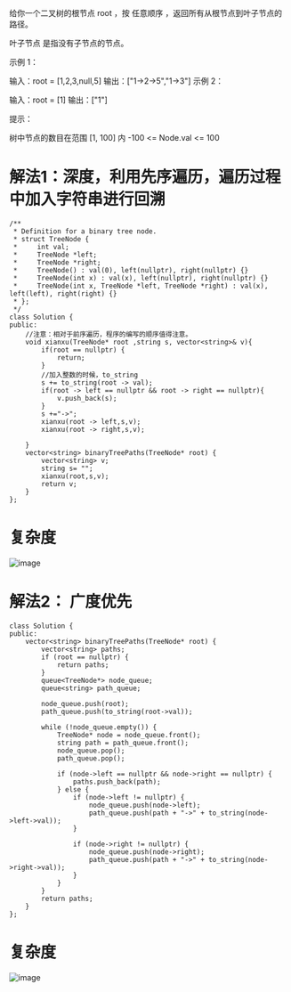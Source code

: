 给你一个二叉树的根节点 root ，按 任意顺序 ，返回所有从根节点到叶子节点的路径。

叶子节点 是指没有子节点的节点。

 
示例 1：


输入：root = [1,2,3,null,5]
输出：["1->2->5","1->3"]
示例 2：

输入：root = [1]
输出：["1"]
 

提示：

树中节点的数目在范围 [1, 100] 内
-100 <= Node.val <= 100

# 解法1：深度，利用先序遍历，遍历过程中加入字符串进行回溯
```
/**
 * Definition for a binary tree node.
 * struct TreeNode {
 *     int val;
 *     TreeNode *left;
 *     TreeNode *right;
 *     TreeNode() : val(0), left(nullptr), right(nullptr) {}
 *     TreeNode(int x) : val(x), left(nullptr), right(nullptr) {}
 *     TreeNode(int x, TreeNode *left, TreeNode *right) : val(x), left(left), right(right) {}
 * };
 */
class Solution {
public:
    //注意：相对于前序遍历，程序的编写的顺序值得注意。
    void xianxu(TreeNode* root ,string s, vector<string>& v){
        if(root == nullptr) {
            return;
        }
        //加入整数的时候，to_string
        s += to_string(root -> val);
        if(root -> left == nullptr && root -> right == nullptr){
            v.push_back(s);
        } 
        s +="->";
        xianxu(root -> left,s,v);
        xianxu(root -> right,s,v);

    }
    vector<string> binaryTreePaths(TreeNode* root) {
        vector<string> v;
        string s= "";
        xianxu(root,s,v);
        return v;
    }
};
```

# 复杂度
![image](https://github.com/17230592226/LeetCode/assets/57279736/34525875-32f3-48b1-9a6a-69bd6a9c714c)


# 解法2： 广度优先
```
class Solution {
public:
    vector<string> binaryTreePaths(TreeNode* root) {
        vector<string> paths;
        if (root == nullptr) {
            return paths;
        }
        queue<TreeNode*> node_queue;
        queue<string> path_queue;

        node_queue.push(root);
        path_queue.push(to_string(root->val));

        while (!node_queue.empty()) {
            TreeNode* node = node_queue.front(); 
            string path = path_queue.front();
            node_queue.pop();
            path_queue.pop();

            if (node->left == nullptr && node->right == nullptr) {
                paths.push_back(path);
            } else {
                if (node->left != nullptr) {
                    node_queue.push(node->left);
                    path_queue.push(path + "->" + to_string(node->left->val));
                }

                if (node->right != nullptr) {
                    node_queue.push(node->right);
                    path_queue.push(path + "->" + to_string(node->right->val));
                }
            }
        }
        return paths;
    }
};
```
# 复杂度

![image](https://github.com/17230592226/LeetCode/assets/57279736/cc08df80-29ad-4a34-9adf-9ecd5207eda7)

